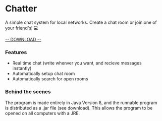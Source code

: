 # Chatter
A simple chat system for local networks. Create a chat room or join one of your friend's! 💻

[-- DOWNLOAD --](https://github.com/maltebp/Chatter/releases/latest)

### Features
- Real time chat (write whenver you want, and recieve messages instantly)
- Automatically setup chat room
- Automatically search for open rooms

### Behind the scenes
The program is made entirely in Java Version 8, and the runnable program is distributed as a .jar file (see download). This allows the program to be opened on all computers with a JRE.
